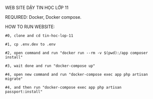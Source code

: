 WEB SITE DẬY TIN HỌC LỚP 11

REQUIRED:
Docker, Docker compose.

HOW TO RUN WEBSITE:

`#0, clone and cd tin-hoc-lop-11`

`#1, cp .env.dev to .env`

`#2, open command and run "docker run --rm -v $(pwd):/app composer install"`

`#3, wait done and run "docker-compose up"`

`#4, open new command and run "docker-compose exec app php artisan migrate"`

`#4, and then run "docker-compose exec app php artisan passport:install"`


